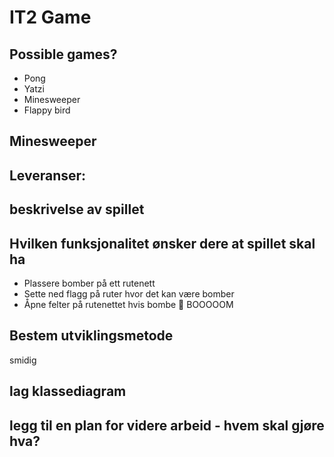 # IT2 Game
## Possible games?
- Pong
- Yatzi
- Minesweeper
- Flappy bird

## Minesweeper

## Leveranser: 

## beskrivelse av spillet 

## Hvilken funksjonalitet ønsker dere at spillet skal ha 
-	Plassere bomber på ett rutenett 
-	Sette ned flagg på ruter hvor det kan være bomber
-	Åpne felter på rutenettet hvis bombe  BOOOOOM

## Bestem utviklingsmetode 
smidig 

## lag klassediagram 

## legg til en plan for videre arbeid - hvem skal gjøre hva?

 
